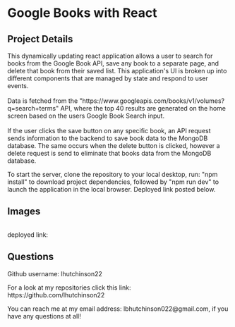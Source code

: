 <h1>Google Books with React</h1>

<h2>Project Details</h2>
<p>This dynamically updating react application allows a user to search for books from the Google Book API, save any book to a separate page, and delete that book from their saved list. This application's UI is broken up into different components that are managed by state and respond to user events. <br><br> Data is fetched from the "https://www.googleapis.com/books/v1/volumes?q=search+terms" API, where the top 40 results are generated on the home screen based on the users Google Book Search input.<br><br> If the user clicks the save button on any specific book, an API request sends information to the backend to save book data to the MongoDB database. The same occurs when the delete button is clicked, however a delete request is send to eliminate that books data from the MongoDB database.</p>

<p>To start the server, clone the repository to your local desktop, run: "npm install" to download project dependencies, followed by "npm run dev" to launch the application in the local browser. Deployed link posted below.</p>

<h2>Images</h2>

<img src="">

<p>deployed link: </p>

<h2>Questions</h2>
<p>Github username: lhutchinson22</p>
<p>For a look at my repositories click this link: https://github.com/lhutchinson22</p>
<p>You can reach me at my email address: lbhutchinson022@gmail.com, if you have any questions at all!</p>
